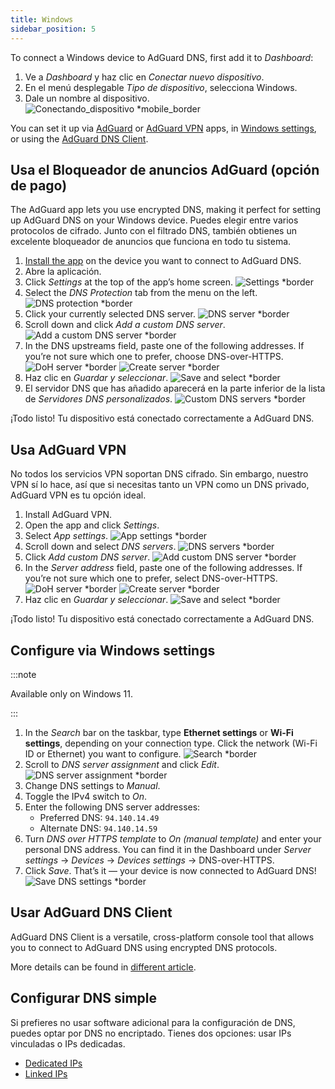 ```yaml
---
title: Windows
sidebar_position: 5
---
```


To connect a Windows device to AdGuard DNS, first add it to _Dashboard_:

1. Ve a _Dashboard_ y haz clic en _Conectar nuevo dispositivo_.
2. En el menú desplegable _Tipo de dispositivo_, selecciona Windows.
3. Dale un nombre al dispositivo.
   ![Conectando_dispositivo \*mobile_border](https://cdn.adtidy.org/content/kb/dns/private/new_dns/connect/windows_ab/choose_windows.png)

You can set it up via [AdGuard](#use-adguard-ad-blocker-paid-option) or [AdGuard VPN](#use-adguard-vpn) apps, in [Windows settings](#configure-via-windows-settings), or using the [AdGuard DNS Client](#use-adguard-dns-client).

## Usa el Bloqueador de anuncios AdGuard (opción de pago)

The AdGuard app lets you use encrypted DNS, making it perfect for setting up AdGuard DNS on your Windows device. Puedes elegir entre varios protocolos de cifrado. Junto con el filtrado DNS, también obtienes un excelente bloqueador de anuncios que funciona en todo tu sistema.

1. [Install the app](https://adguard.com/adguard-windows/overview.html) on the device you want to connect to AdGuard DNS.
2. Abre la aplicación.
3. Click _Settings_ at the top of the app’s home screen.
   ![Settings \*border](https://cdn.adtidy.org/content/kb/dns/private/new_dns/connect/windows_ab/windows_step3.png)
4. Select the _DNS Protection_ tab from the menu on the left.
   ![DNS protection \*border](https://cdn.adtidy.org/content/kb/dns/private/new_dns/connect/windows_ab/windows_step4.png)
5. Click your currently selected DNS server.
   ![DNS server \*border](https://cdn.adtidy.org/content/kb/dns/private/new_dns/connect/windows_ab/windows_step5.png)
6. Scroll down and click _Add a custom DNS server_.
   ![Add a custom DNS server \*border](https://cdn.adtidy.org/content/kb/dns/private/new_dns/connect/windows_ab/windows_step6.png)
7. In the DNS upstreams field, paste one of the following addresses. If you’re not sure which one to prefer, choose DNS-over-HTTPS.
   ![DoH server \*border](https://cdn.adtidy.org/content/kb/dns/private/new_dns/connect/windows_ab/windows_step7_1.png)
   ![Create server \*border](https://cdn.adtidy.org/content/kb/dns/private/new_dns/connect/windows_ab/windows_step7_2.png)
8. Haz clic en _Guardar y seleccionar_.
   ![Save and select \*border](https://cdn.adtidy.org/content/kb/dns/private/new_dns/connect/windows_ab/windows_step8.png)
9. El servidor DNS que has añadido aparecerá en la parte inferior de la lista de _Servidores DNS personalizados_.
   ![Custom DNS servers \*border](https://cdn.adtidy.org/content/kb/dns/private/new_dns/connect/windows_ab/windows_step9.png)

¡Todo listo! Tu dispositivo está conectado correctamente a AdGuard DNS.

## Usa AdGuard VPN

No todos los servicios VPN soportan DNS cifrado. Sin embargo, nuestro VPN sí lo hace, así que si necesitas tanto un VPN como un DNS privado, AdGuard VPN es tu opción ideal.

1. Install AdGuard VPN.
2. Open the app and click _Settings_.
3. Select _App settings_.
   ![App settings \*border](https://cdn.adtidy.org/content/kb/dns/private/new_dns/connect/windows_vpn/windows_step4.png)
4. Scroll down and select _DNS servers_.
   ![DNS servers \*border](https://cdn.adtidy.org/content/kb/dns/private/new_dns/connect/windows_vpn/windows_step5.png)
5. Click _Add custom DNS server_.
   ![Add custom DNS server \*border](https://cdn.adtidy.org/content/kb/dns/private/new_dns/connect/windows_vpn/windows_step6.png)
6. In the _Server address_ field, paste one of the following addresses. If you’re not sure which one to prefer, select DNS-over-HTTPS.
   ![DoH server \*border](https://cdn.adtidy.org/content/kb/dns/private/new_dns/connect/windows_vpn/windows_step7_1.png)
   ![Create server \*border](https://cdn.adtidy.org/content/kb/dns/private/new_dns/connect/windows_vpn/windows_step7_2.png)
7. Haz clic en _Guardar y seleccionar_.
   ![Save and select \*border](https://cdn.adtidy.org/content/kb/dns/private/new_dns/connect/windows_vpn/windows_step8.png)

¡Todo listo! Tu dispositivo está conectado correctamente a AdGuard DNS.

## Configure via Windows settings

:::note

Available only on Windows 11.

:::

1. In the _Search_ bar on the taskbar, type **Ethernet settings** or **Wi-Fi settings**, depending on your connection type.
   Click the network (Wi-Fi ID or Ethernet) you want to configure.
   ![Search \*border](https://cdn.adtidy.org/content/kb/dns/private/new_dns/connect/windows_ab/windows_settings_step_1.png)
2. Scroll to _DNS server assignment_ and click _Edit_.
   ![DNS server assignment \*border](https://cdn.adtidy.org/content/kb/dns/private/new_dns/connect/windows_ab/windows_settings_step_2.png)
3. Change DNS settings to _Manual_.
4. Toggle the IPv4 switch to _On_.
5. Enter the following DNS server addresses:
    - Preferred DNS: `94.140.14.49`
    - Alternate DNS: `94.140.14.59`
6. Turn _DNS over HTTPS template_ to _On (manual template)_ and enter your personal DNS address. You can find it in the Dashboard under _Server settings_ → _Devices_ → _Devices settings_ → DNS-over-HTTPS.
7. Click _Save_. That’s it — your device is now connected to AdGuard DNS!
   ![Save DNS settings \*border](https://cdn.adtidy.org/content/kb/dns/private/new_dns/connect/windows_ab/windows_settings_done.png)

## Usar AdGuard DNS Client

AdGuard DNS Client is a versatile, cross-platform console tool that allows you to connect to AdGuard DNS using encrypted DNS protocols.

More details can be found in [different article](/dns-client/overview/).

## Configurar DNS simple

Si prefieres no usar software adicional para la configuración de DNS, puedes optar por DNS no encriptado. Tienes dos opciones: usar IPs vinculadas o IPs dedicadas.

 - [Dedicated IPs](/private-dns/connect-devices/other-options/dedicated-ip.md)
 - [Linked IPs](/private-dns/connect-devices/other-options/linked-ip.md)
